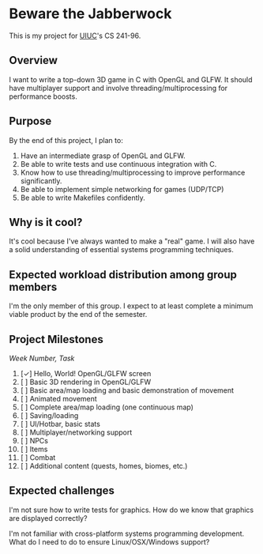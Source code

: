 # Beware the Jabberwock

This is my project for [UIUC](http://cs.illinois.edu/)'s CS 241-96.

## Overview
I want to write a top-down 3D game in C with OpenGL and GLFW. It should have multiplayer support and involve threading/multiprocessing for performance boosts.

## Purpose
By the end of this project, I plan to:

1. Have an intermediate grasp of OpenGL and GLFW.
2. Be able to write tests and use continuous integration with C.
3. Know how to use threading/multiprocessing to improve performance significantly.
4. Be able to implement simple networking for games (UDP/TCP)
5. Be able to write Makefiles confidently.

## Why is it cool?
It's cool because I've always wanted to make a "real" game. I will also have a solid understanding of essential systems programming techniques.

## Expected workload distribution among group members
I'm the only member of this group. I expect to at least complete a minimum viable product by the end of the semester.

## Project Milestones

*Week Number, Task*

1. [✓] Hello, World! OpenGL/GLFW screen
2. [ ] Basic 3D rendering in OpenGL/GLFW
3. [ ] Basic area/map loading and basic demonstration of movement
4. [ ] Animated movement
5. [ ] Complete area/map loading (one continuous map)
6. [ ] Saving/loading
7. [ ] UI/Hotbar, basic stats
8. [ ] Multiplayer/networking support
9. [ ] NPCs
10. [ ] Items
11. [ ] Combat
12. [ ] Additional content (quests, homes, biomes, etc.)

## Expected challenges
I'm not sure how to write tests for graphics. How do we know that graphics are displayed correctly?

I'm not familiar with cross-platform systems programming development. What do I need to do to ensure Linux/OSX/Windows support?